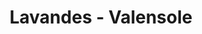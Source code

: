 ---
guid: "15f7f043e324"
title: "Lavandes - Valensole"
latlng: "43.837319, 5.983450"
videoId: "U8AzaciQrcs" 
---